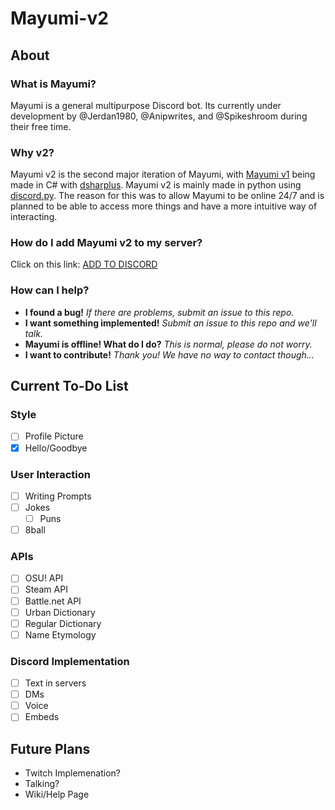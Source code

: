# Mayumi-v2
## About
### What is Mayumi?
Mayumi is a general multipurpose Discord bot. Its currently under development by @Jerdan1980, @Anipwrites, and @Spikeshroom during their free time.
### Why v2?
Mayumi v2 is the second major iteration of Mayumi, with [Mayumi v1](https://www.github.com/Jerdan1980/Mayumi) being made in C# with [dsharplus](https://github.com/NaamloosDT/DSharpPlus). Mayumi v2 is mainly made in python using [discord.py](https://github.com/Rapptz/discord.py). The reason for this was to allow Mayumi to be online 24/7 and is planned to be able to access more things and have a more intuitive way of interacting.
### How do I add Mayumi v2 to my server?
Click on this link: [ADD TO DISCORD](https://discordapp.com/api/oauth2/authorize?client_id=316084155182219265&scope=bot&permissions=0)
### How can I help?
* **I found a bug!** _If there are problems, submit an issue to this repo._
* **I want something implemented!** _Submit an issue to this repo and we'll talk._
* **Mayumi is offline! What do I do?** _This is normal, please do not worry._
* **I want to contribute!** _Thank you! We have no way to contact though..._
## Current To-Do List
### Style
- [ ] Profile Picture
- [x] Hello/Goodbye
### User Interaction
- [ ] Writing Prompts
- [ ] Jokes
  - [ ] Puns
- [ ] 8ball
### APIs
- [ ] OSU! API
- [ ] Steam API
- [ ] Battle.net API
- [ ] Urban Dictionary
- [ ] Regular Dictionary
- [ ] Name Etymology
### Discord Implementation
- [ ] Text in servers
- [ ] DMs
- [ ] Voice
- [ ] Embeds
## Future Plans
* Twitch Implemenation?
* Talking?
* Wiki/Help Page
